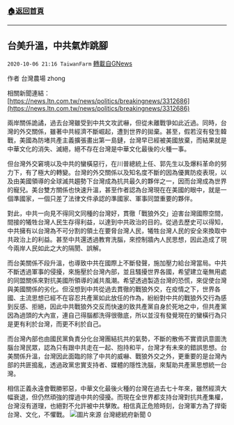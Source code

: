 ###  [:house:返回首頁](https://github.com/ourhimalayas/txt)
---

## 台美升溫，中共氣炸跳腳
`2020-10-06 21:16 TaiwanFarm` [轉載自GNews](https://gnews.org/zh-hant/407167/)

作者 台灣農場 zhong

相關新聞連結：[https://news.ltn.com.tw/news/politics/breakingnews/3312686](https://news.ltn.com.tw/news/politics/breakingnews/3312686)

兩岸關係詭譎，過去台灣雖受到中共文攻武嚇，但從未離戰爭如此近過。同時，台灣的外交關係，雖著中共經濟不斷崛起，遭到世界的拋棄。甚至，假若沒有發生韓戰，美國為防堵共產主義擴張畫出第一島鏈，台灣早已經被美國放棄，而結果就是中華文化的消失、滅絕，絕不存在台灣是中華文化最後的火種一事。

但台灣外交窘境以及中共的蠻橫惡行，在川普總統上任、郭先生以及爆料革命的努力下，有了極大的轉變。台灣的外交關係以及知名度不斷的因為優異防疫表現，以及由美國領導的全球滅共趨勢下台灣成為抗共最久的夥伴之一，因而台灣成為世界的寵兒。美台雙方關係也快速升溫，甚至作者認為台灣現在在美國的眼中，就是一個準國家，一個只差了法律文件承認的準國家、軍事同盟重要的夥伴。

對此，中共一向見不得同文同種的台灣好，貫徹「戰狼外交」迫害台灣國際空間，間接的犧牲台灣人民生存得利益，以達到中共政治的目的。從過去歷史可以得知，中共擁有以台灣為不可分割的領土在要脅台灣人民，犧牲台灣人民的安全來換取中共政治上的利益。甚至中共還透過教育洗腦，來控制牆內人民思想，因此造成了現今兩岸人民如此之大的隔閡、誤解。

而台美關係不段升溫，也導致中共在國際上不斷發聲，施加壓力給台灣當局。中共不斷透過軍事的侵擾，來施壓於台灣內部，並且騷擾世界各國，希望建立毫無用處的同盟關係來對抗美國所領導的滅共風潮。希望透過製造台灣的恐慌，來促使台灣與美國關係的劣化。但沒想到中共從過去貫徹的戰狼外交，在疫情之下，世界各國、主流思想已經不在容忍共產黨如此放任的作為，紛紛對中共的戰狼外交行為感到反感、拒絕，因此中共戰狼外交反而快速的致共產黨自身於死地之中，但共產黨因為過頭的大內宣，連自己得腦都洗得很徹底，所以並沒有發覺現在的蠻橫行為只是更有利於台灣，而更不利於自己。

而台灣內部也由國民黨負責分化台灣團結抗共的氣勢，不斷的散佈不實資訊意圖洗腦台灣民眾，認為只有跟中共走在一起、抱持和平，台灣才有未來的錯誤思想。台美關係升溫，台灣因此面臨的除了中共的威嚇、戰狼外交之外，更重要的是台灣內部的共匪搗亂，透過政黨忠實支持者、媒體的隱性洗腦，來幫助共產黨思想統一台灣。

相信正義永遠會戰勝邪惡，中華文化最後火種的台灣在過去七十年來，雖然經濟大幅衰退，但仍然頑強的撐過中共的侵擾。而現在全世界都支持台灣對抗共產集權，台灣沒有道理，也絕對不允許被中共擊敗。相信真正危險時刻，台灣軍方為了捍衛台灣、文化，不懼戰。
![]()![](https://s3.amazonaws.com/gnews-media-offload/wp-content/uploads/2020/10/06211230/%E5%8F%B0%E7%81%A3%E7%B8%BD%E7%B5%B1%E5%BA%9C%E6%96%B0%E8%81%9E-%E8%BB%8D%E4%BA%8B.jpg)圖片來源 台灣總統府新聞 
0
